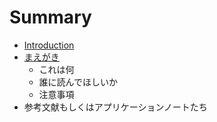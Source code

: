 # Summary

* [Introduction](README.md)
* [まえがき](foreword.md)
   * これは何
   * 誰に読んでほしいか
   * 注意事項
* 参考文献もしくはアプリケーションノートたち

